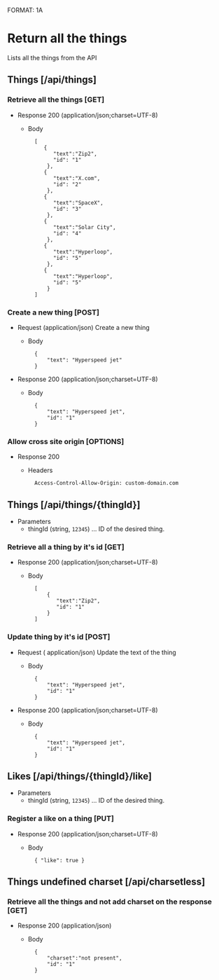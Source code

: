 FORMAT: 1A

# Return all the things
Lists all the things from the API

## Things [/api/things]

### Retrieve all the things [GET]

+ Response 200 (application/json;charset=UTF-8)

    + Body

            [
               {
                  "text":"Zip2",
                  "id": "1"
                },
               {
                  "text":"X.com",
                  "id": "2"
                },
               {
                  "text":"SpaceX",
                  "id": "3"
                },
               {
                  "text":"Solar City",
                  "id": "4"
                },
               {
                  "text":"Hyperloop",
                  "id": "5"
                },
               {
                  "text":"Hyperloop",
                  "id": "5"
                }
            ]
            
### Create a new thing [POST]

+ Request (application/json)
Create a new thing

    + Body

            {
                "text": "Hyperspeed jet"
            }

+ Response 200 (application/json;charset=UTF-8)

    + Body

            {
                "text": "Hyperspeed jet",
                "id": "1"
            }
            
### Allow cross site origin [OPTIONS]

+ Response 200
    + Headers

            Access-Control-Allow-Origin: custom-domain.com

## Things [/api/things/{thingId}]

+ Parameters
    + thingId (string, `12345`) ... ID of the desired thing.

### Retrieve all a thing by it's id [GET]

+ Response 200 (application/json;charset=UTF-8)

    + Body

            [
                {
                   "text":"Zip2",
                   "id": "1"
                }
            ]

### Update thing by it's id [POST]

+ Request ( application/json)
Update the text of the thing

    + Body

            {
                "text": "Hyperspeed jet",
                "id": "1"
            }

+ Response 200 (application/json;charset=UTF-8)

    + Body

            {
                "text": "Hyperspeed jet",
                "id": "1"
            }

## Likes [/api/things/{thingId}/like]

+ Parameters
    + thingId (string, `12345`) ... ID of the desired thing.

### Register a like on a thing [PUT]

+ Response 200 (application/json;charset=UTF-8)

    + Body

            { "like": true }


## Things undefined charset [/api/charsetless]

### Retrieve all the things and not add charset on the response [GET]

+ Response 200 (application/json)

    + Body

            {
                "charset":"not present",
                "id": "1"
            }
